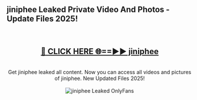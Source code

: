<h2>jiniphee Leaked Private Video And Photos - Update Files 2025!</h2>
<br>
<div align="center">
<h2><a href="https://top-ai-tools.click/QrbHav" rel="nofollow">🔴 CLICK HERE 🌐==►► jiniphee</a></h2>
<br>
Get jiniphee leaked all content. Now you can access all videos and pictures of jiniphee. New Updated Files 2025!
<br>
<br>
<a href="https://top-ai-tools.click/QrbHav" rel="nofollow" data-target="animated-image.originalLink"><img src="https://i.ibb.co.com/WyWwxjT/player-gif2.gif" alt="jiniphee Leaked  OnlyFans" style="max-width: 100%; display: inline-block;" data-target="animated-image.originalImage"></a>
</div>
<br>